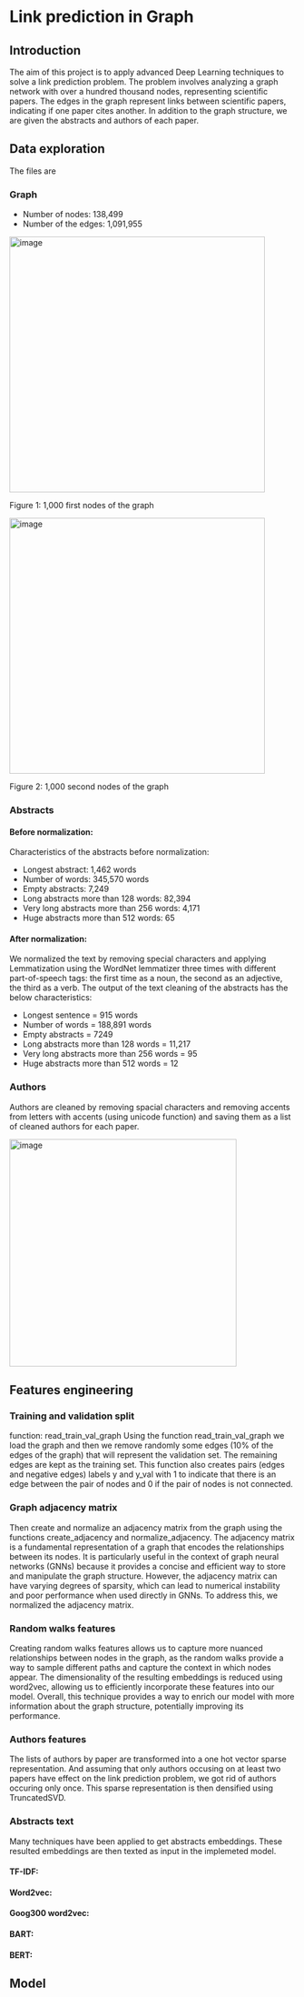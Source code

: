 # Link prediction in Graph
 
 ## Introduction
 The aim of this project is to apply advanced Deep Learning techniques to solve a link prediction problem. The problem involves analyzing a graph network with over a hundred thousand nodes, representing scientific papers. The edges in the graph represent links between scientific papers, indicating if one paper cites another. In addition to the graph structure, we are given the abstracts and authors of each paper.
 
 ## Data exploration
 The files are 
 ### Graph
 - Number of nodes: 138,499
 - Number of the edges: 1,091,955

<img width="450" alt="image" src="https://github.com/ghassenabdedayem/Link-prediction/assets/56557440/0fef38c6-6bd4-40ea-82b1-d59bcf5a1b52">

Figure 1: 1,000 first nodes of the graph

<img width="450" alt="image" src="https://github.com/ghassenabdedayem/Link-prediction/assets/56557440/2da14f09-c1c4-4ee5-8abd-495c3239d4e2">

Figure 2: 1,000 second nodes of the graph

### Abstracts
#### Before normalization:
Characteristics of the abstracts before normalization:
- Longest abstract: 1,462 words
- Number of words: 345,570 words
- Empty abstracts: 7,249
- Long abstracts more than 128 words: 82,394
- Very long abstracts more than 256 words: 4,171
- Huge abstracts more than 512 words: 65
#### After normalization:
We normalized the text by removing special characters and applying Lemmatization using the WordNet lemmatizer three times with different part-of-speech tags: the first time as a noun,
the second as an adjective, the third as a verb. The output of the text cleaning of the abstracts has the below characteristics:
- Longest sentence = 915 words
- Number of words = 188,891 words
- Empty abstracts = 7249
- Long abstracts more than 128 words = 11,217
- Very long abstracts more than 256 words = 95
- Huge abstracts more than 512 words = 12

### Authors
Authors are cleaned by removing spacial characters and removing accents from letters with accents (using unicode function) and saving them as a list of cleaned authors for each paper.

<img width="400" alt="image" src="https://github.com/ghassenabdedayem/Link-prediction/assets/56557440/95721e9a-a5e3-4bbb-aaf2-bfbd01058550">


## Features engineering
### Training and validation split
function: read_train_val_graph
Using the function read_train_val_graph we load the graph and then we remove randomly some edges (10% of the edges of the graph) that will represent the validation set. The remaining edges are kept as the training set. This function also creates pairs (edges and negative edges) labels y and y_val with 1 to indicate that there is an edge between the pair of nodes and 0 if the pair of nodes is not connected.
### Graph adjacency matrix
Then create and normalize an adjacency matrix from the graph using the functions create_adjacency and normalize_adjacency. The adjacency matrix is a fundamental representation of a graph that encodes the relationships between its nodes. It is particularly useful in the context of graph neural networks (GNNs) because it provides a concise and efficient way to store and manipulate the graph structure. However, the adjacency matrix can have varying degrees of sparsity, which can lead to numerical instability and poor performance when used directly in GNNs. To address this, we normalized the adjacency matrix.
### Random walks features
Creating random walks features allows us to capture more nuanced relationships between nodes in the graph, as the random walks provide a way to sample different paths and capture the context in which nodes appear. The dimensionality of the resulting embeddings is reduced using word2vec, allowing us to efficiently incorporate these features into our model. Overall, this technique provides a way to enrich our model with more information about the graph structure, potentially improving its performance.
### Authors features
The lists of authors by paper are transformed into a one hot vector sparse representation. And assuming that only authors occusing on at least two papers have effect on the link prediction problem, we got rid of authors occuring only once. This sparse representation is then densified using TruncatedSVD.
### Abstracts text
Many techniques have been applied to get abstracts embeddings. These resulted embeddings are then texted as input in the implemeted model.
#### TF-IDF:
#### Word2vec:
#### Goog300 word2vec:
#### BART:
#### BERT:

## Model





